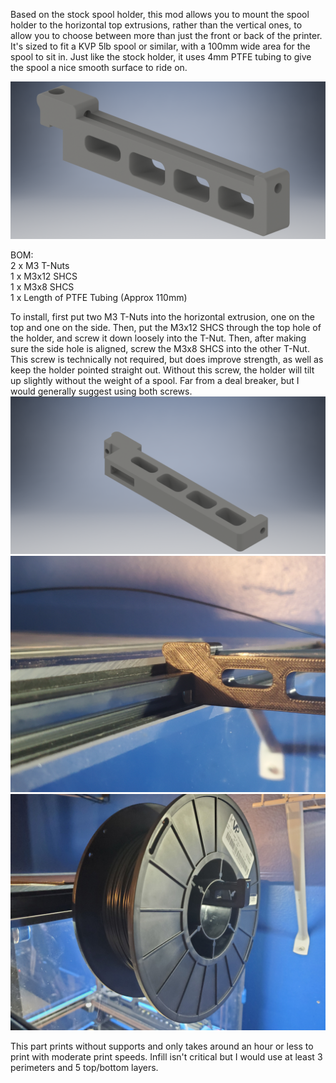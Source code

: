Based on the stock spool holder, this mod allows you to mount the spool holder to the horizontal top extrusions, rather than the vertical ones, to allow you to choose between more than just the front or back of the printer.  It's sized to fit a KVP 5lb spool or similar, with a 100mm wide area for the spool to sit in.  Just like the stock holder, it uses 4mm PTFE tubing to give the spool a nice smooth surface to ride on.

![spool_holder](img/Holder.png)

BOM: <br>
2 x M3 T-Nuts <br>
1 x M3x12 SHCS <br>
1 x M3x8 SHCS <br>
1 x Length of PTFE Tubing (Approx 110mm)<br>

To install, first put two M3 T-Nuts into the horizontal extrusion, one on the top and one on the side.  Then, put the M3x12 SHCS through the top hole of the holder, and screw it down loosely into the T-Nut.  Then, after making sure the side hole is aligned, screw the M3x8 SHCS into the other T-Nut.  This screw is technically not required, but does improve strength, as well as keep the holder pointed straight out.  Without this screw, the holder will tilt up slightly without the weight of a spool. Far from a deal breaker, but I would generally suggest using both screws.
![spool holder](img/Holder_1.png)
![spool_holder](img/Holder-Real.jpg)
![spool_holder](img/Holder-with-spool.jpg)

This part prints without supports and only takes around an hour or less to print with moderate print speeds.  Infill isn't critical but I would use at least 3 perimeters and 5 top/bottom layers.

